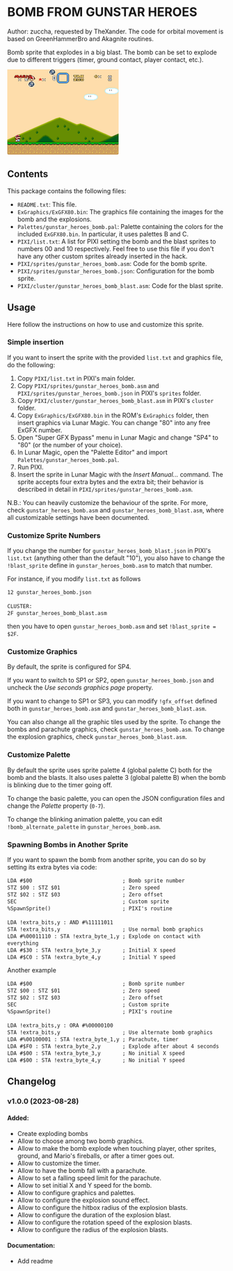 # BOMB FROM GUNSTAR HEROES

Author: zuccha, requested by TheXander. The code for orbital movement is based
on GreenHammerBro and Akagnite routines.

Bomb sprite that explodes in a big blast. The bomb can be set to explode due to
different triggers (timer, ground contact, player contact, etc.).

<img src="./docs/ghb_1.gif" />

## Contents

This package contains the following files:

- `README.txt`: This file.
- `ExGraphics/ExGFX80.bin`: The graphics file containing the images for the bomb
  and the explosions.
- `Palettes/gunstar_heroes_bomb.pal`: Palette containing the colors for the
  included `ExGFX80.bin`. In particular, it uses palettes B and C.
- `PIXI/list.txt`: A list for PIXI setting the bomb and the blast sprites to
  numbers 00 and 10 respectively. Feel free to use this file if you don't have
  any other custom sprites already inserted in the hack.
- `PIXI/sprites/gunstar_heroes_bomb.asm`: Code for the bomb sprite.
- `PIXI/sprites/gunstar_heroes_bomb.json`: Configuration for the bomb sprite.
- `PIXI/cluster/gunstar_heroes_bomb_blast.asm`: Code for the blast sprite.

## Usage

Here follow the instructions on how to use and customize this sprite.

### Simple insertion

If you want to insert the sprite with the provided `list.txt` and graphics file,
do the following:

1. Copy `PIXI/list.txt` in PIXI's main folder.
2. Copy `PIXI/sprites/gunstar_heroes_bomb.asm` and
   `PIXI/sprites/gunstar_heroes_bomb.json` in PIXI's `sprites` folder.
3. Copy `PIXI/cluster/gunstar_heroes_bomb_blast.asm` in PIXI's `cluster` folder.
4. Copy `ExGraphics/ExGFX80.bin` in the ROM's `ExGraphics` folder, then insert
   graphics via Lunar Magic. You can change "80" into any free ExGFX number.
5. Open "Super GFX Bypass" menu in Lunar Magic and change "SP4" to "80" (or the
   number of your choice).
6. In Lunar Magic, open the "Palette Editor" and import
   `Palettes/gunstar_heroes_bomb.pal`.
7. Run PIXI.
8. Insert the sprite in Lunar Magic with the _Insert Manual..._ command. The
   sprite accepts four extra bytes and the extra bit; their behavior is
   described in detail in `PIXI/sprites/gunstar_heroes_bomb.asm`.

N.B.: You can heavily customize the behaviour of the sprite. For more, check
`gunstar_heroes_bomb.asm` and `gunstar_heroes_bomb_blast.asm`, where all
customizable settings have been documented.

### Customize Sprite Numbers

If you change the number for `gunstar_heroes_bomb_blast.json` in PIXI's
`list.txt` (anything other than the default "10"), you also have to change the
`!blast_sprite` define in `gunstar_heroes_bomb.asm` to match that number.

For instance, if you modify `list.txt` as follows

```
12 gunstar_heroes_bomb.json

CLUSTER:
2F gunstar_heroes_bomb_blast.asm
```

then you have to open `gunstar_heroes_bomb.asm` and set `!blast_sprite = $2F`.

### Customize Graphics

By default, the sprite is configured for SP4.

If you want to switch to SP1 or SP2, open `gunstar_heroes_bomb.json` and uncheck
the _Use seconds graphics page_ property.

If you want to change to SP1 or SP3, you can modify `!gfx_offset` defined both
in `gunstar_heroes_bomb.asm` and `gunstar_heroes_bomb_blast.asm`.

You can also change all the graphic tiles used by the sprite. To change the
bombs and parachute graphics, check `gunstar_heroes_bomb.asm`. To change the
explosion graphics, check `gunstar_heroes_bomb_blast.asm`.

### Customize Palette

By default the sprite uses sprite palette 4 (global palette C) both for the bomb
and the blasts. It also uses palette 3 (global palette B) when the bomb is
blinking due to the timer going off.

To change the basic palette, you can open the JSON configuration files and
change the _Palette_ property (`0-7`).

To change the blinking animation palette, you can edit `!bomb_alternate_palette`
in `gunstar_heroes_bomb.asm`.

### Spawning Bombs in Another Sprite

If you want to spawn the bomb from another sprite, you can do so by setting its
extra bytes via code:

```
LDA #$00                             ; Bomb sprite number
STZ $00 : STZ $01                    ; Zero speed
STZ $02 : STZ $03                    ; Zero offset
SEC                                  ; Custom sprite
%SpawnSprite()                       ; PIXI's routine

LDA !extra_bits,y : AND #%11111011
STA !extra_bits,y                    ; Use normal bomb graphics
LDA #%00011110 : STA !extra_byte_1,y ; Explode on contact with everything
LDA #$30 : STA !extra_byte_3,y       ; Initial X speed
LDA #$C0 : STA !extra_byte_4,y       ; Initial Y speed
```

Another example

```
LDA #$00                             ; Bomb sprite number
STZ $00 : STZ $01                    ; Zero speed
STZ $02 : STZ $03                    ; Zero offset
SEC                                  ; Custom sprite
%SpawnSprite()                       ; PIXI's routine

LDA !extra_bits,y : ORA #%00000100
STA !extra_bits,y                    ; Use alternate bomb graphics
LDA #%00100001 : STA !extra_byte_1,y ; Parachute, timer
LDA #$F0 : STA !extra_byte_2,y       ; Explode after about 4 seconds
LDA #$00 : STA !extra_byte_3,y       ; No initial X speed
LDA #$00 : STA !extra_byte_4,y       ; No initial Y speed
```

## Changelog

### v1.0.0 (2023-08-28)

#### Added:

- Create exploding bombs
- Allow to choose among two bomb graphics.
- Allow to make the bomb explode when touching player, other sprites, ground,
  and Mario's fireballs, or after a timer goes out.
- Allow to customize the timer.
- Allow to have the bomb fall with a parachute.
- Allow to set a falling speed limit for the parachute.
- Allow to set initial X and Y speed for the bomb.
- Allow to configure graphics and palettes.
- Allow to configure the explosion sound effect.
- Allow to configure the hitbox radius of the explosion blasts.
- Allow to configure the duration of the explosion blast.
- Allow to configure the rotation speed of the explosion blasts.
- Allow to configure the radius of the explosion blasts.

#### Documentation:

- Add readme

